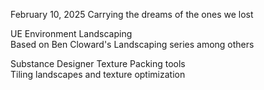 February 10, 2025 Carrying the dreams of the ones we lost  
  
UE Environment Landscaping  
Based on Ben Cloward's Landscaping series among others  
  
Substance Designer Texture Packing tools  
Tiling landscapes and texture optimization  
  